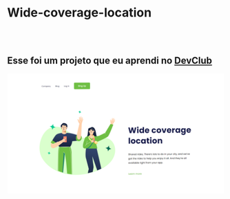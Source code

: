 <h1> Wide-coverage-location</h1>
<br>
<br>
<h2>Esse foi um projeto que eu aprendi no <a href="https://rodolfomori.com.br/devclub">DevClub<a></h2>

  <img src="https://github.com/Rafaelbonfatti/Wide-coverage-location/blob/main/img/Desktop.png?raw=true"/>
